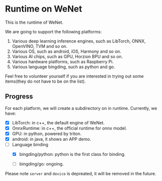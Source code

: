 # Runtime on WeNet

This is the runtime of WeNet.

We are going to support the following platforms:

1. Various deep learning inference engines, such as LibTorch, ONNX, OpenVINO, TVM and so on.
2. Various OS, such as android, iOS, Harmony and so on.
3. Various AI chips, such as GPU, Horzion BPU and so on.
4. Various hardware platforms, such as Raspberry Pi.
5. Various language bingding, such as python and go.

Feel free to volunteer yourself if you are interested in trying out some items(they do not have to be on the list).

## Progress

For each platform, we will create a subdirectory on in runtime. Currently, we have:

- [x] LibTorch: in c++, the default engine of WeNet.
- [x] OnnxRuntime: in c++, the official runtime for onnx model.
- [x] GPU: in python, powered by triton.
- [x] android: in java, it shows an APP demo.
- [ ] Language binding
  - [x] bingding/python: python is the first class for binding.
  - [ ] bingding/go: ongoing.


Please note `server` and `device` is depreated, it will be removed in the future.
